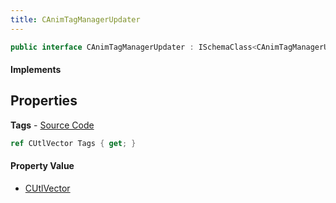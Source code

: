 ```yaml
---
title: CAnimTagManagerUpdater
---
```


```csharp
public interface CAnimTagManagerUpdater : ISchemaClass<CAnimTagManagerUpdater>, ISchemaField, ISchemaClass, INativeHandle
```

#### Implements

## Properties

**Tags** - [Source Code](https://github.com/swiftly-solution/swiftlys2/blob/main/managed/src/SwiftlyS2.Generated/Schemas/Interfaces/CAnimTagManagerUpdater.cs#L17)

```csharp
ref CUtlVector Tags { get; }
```

#### Property Value

- [CUtlVector](/docs/api/shared/natives/cutlvector)

